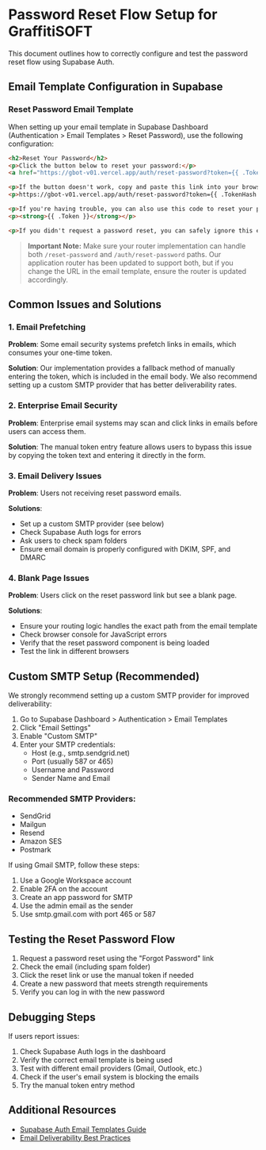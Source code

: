# Password Reset Flow Setup for GraffitiSOFT

This document outlines how to correctly configure and test the password reset flow using Supabase Auth.

## Email Template Configuration in Supabase

### Reset Password Email Template

When setting up your email template in Supabase Dashboard (Authentication > Email Templates > Reset Password), use the following configuration:

```html
<h2>Reset Your Password</h2>
<p>Click the button below to reset your password:</p>
<a href="https://gbot-v01.vercel.app/auth/reset-password?token={{ .TokenHash }}&type=recovery#recovery">Reset Password</a>

<p>If the button doesn't work, copy and paste this link into your browser:</p>
<p>https://gbot-v01.vercel.app/auth/reset-password?token={{ .TokenHash }}&type=recovery#recovery</p>

<p>If you're having trouble, you can also use this code to reset your password manually:</p>
<p><strong>{{ .Token }}</strong></p>

<p>If you didn't request a password reset, you can safely ignore this email.</p>
```

> **Important Note:** Make sure your router implementation can handle both `/reset-password` and `/auth/reset-password` paths. Our application router has been updated to support both, but if you change the URL in the email template, ensure the router is updated accordingly.

## Common Issues and Solutions

### 1. Email Prefetching

**Problem**: Some email security systems prefetch links in emails, which consumes your one-time token.

**Solution**: Our implementation provides a fallback method of manually entering the token, which is included in the email body. We also recommend setting up a custom SMTP provider that has better deliverability rates.

### 2. Enterprise Email Security

**Problem**: Enterprise email systems may scan and click links in emails before users can access them.

**Solution**: The manual token entry feature allows users to bypass this issue by copying the token text and entering it directly in the form.

### 3. Email Delivery Issues

**Problem**: Users not receiving reset password emails.

**Solutions**:
- Set up a custom SMTP provider (see below)
- Check Supabase Auth logs for errors
- Ask users to check spam folders
- Ensure email domain is properly configured with DKIM, SPF, and DMARC

### 4. Blank Page Issues

**Problem**: Users click on the reset password link but see a blank page.

**Solutions**:
- Ensure your routing logic handles the exact path from the email template
- Check browser console for JavaScript errors
- Verify that the reset password component is being loaded
- Test the link in different browsers

## Custom SMTP Setup (Recommended)

We strongly recommend setting up a custom SMTP provider for improved deliverability:

1. Go to Supabase Dashboard > Authentication > Email Templates
2. Click "Email Settings"
3. Enable "Custom SMTP"
4. Enter your SMTP credentials:
   - Host (e.g., smtp.sendgrid.net)
   - Port (usually 587 or 465)
   - Username and Password
   - Sender Name and Email

### Recommended SMTP Providers:
- SendGrid
- Mailgun
- Resend
- Amazon SES
- Postmark

If using Gmail SMTP, follow these steps:
1. Use a Google Workspace account
2. Enable 2FA on the account
3. Create an app password for SMTP
4. Use the admin email as the sender
5. Use smtp.gmail.com with port 465 or 587

## Testing the Reset Password Flow

1. Request a password reset using the "Forgot Password" link
2. Check the email (including spam folder)
3. Click the reset link or use the manual token if needed
4. Create a new password that meets strength requirements
5. Verify you can log in with the new password

## Debugging Steps

If users report issues:

1. Check Supabase Auth logs in the dashboard
2. Verify the correct email template is being used
3. Test with different email providers (Gmail, Outlook, etc.)
4. Check if the user's email system is blocking the emails
5. Try the manual token entry method

## Additional Resources

- [Supabase Auth Email Templates Guide](https://supabase.com/docs/guides/auth/auth-email-templates)
- [Email Deliverability Best Practices](https://supabase.com/docs/guides/auth/auth-smtp) 
